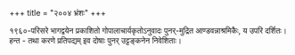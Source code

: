 +++
title = "२००४ भ्रंशः"
+++

१९६०-परिसरे भागद्वयेन प्रकाशितो गोपालाचार्यकृतोऽनुवादः पुनर्-मुद्रित आण्डवन्नाश्रमिकैः, य उपरि दर्शितः।  हन्त - तथा करणे प्रतिपद्यम् इव दोषाः पुनर् उट्टङ्कनेन निवेशिताः।


